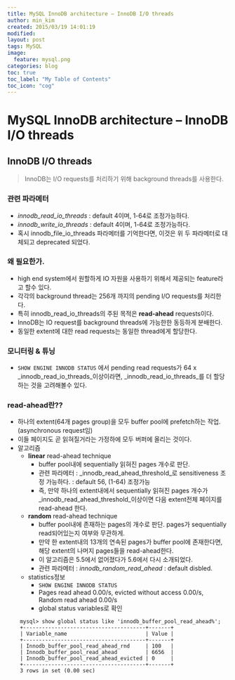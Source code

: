 ```yaml
---
title: MySQL InnoDB architecture – InnoDB I/O threads
author: min_kim
created: 2015/03/19 14:01:19
modified:
layout: post
tags: MySQL
image:
  feature: mysql.png
categories: blog
toc: true
toc_label: "My Table of Contents"
toc_icon: "cog"
---
```




# MySQL InnoDB architecture – InnoDB I/O threads

## InnoDB I/O threads

> InnoDB는 I/O requests를 처리하기 위해 background threads를 사용한다.

### 관련 파라메터

  * _innodb_read_io_threads_ : default 4이며, 1-64로 조정가능하다.
  * _innodb_write_io_threads_ : default 4이며, 1-64로 조정가능하다.
  * 혹시 innodb_file_io_threads 파라메터를 기억한다면, 이것은 위 두 파라메터로 대체되고 deprecated 되었다.

### 왜 필요한가.

  * high end system에서 원할하게 IO 자원을 사용하기 위해서 제공되는 feature라고 할수 있다.
  * 각각의 background thread는 256개 까지의 pending I/O requests를 처리한다.
  * 특히 innodb_read_io_threads의 주된 목적은 **read-ahead** requests이다.
  * InnoDB는 IO request를 background threads에 가능한한 동등하게 분배한다.
  * 동일한 extent에 대한 read requests는 동일한 thread에게 할당한다.

### 모니터링 & 튜닝

  * `SHOW ENGINE INNODB STATUS` 에서 pending read requests가 64 x _innodb_read_io_threads_이상이라면, _innodb_read_io_threads_를 더 할당하는 것을 고려해볼수 있다.

### read-ahead란??

  * 하나의 extent(64개 pages group)을 모두 buffer pool에 prefetch하는 작업. (asynchronous request임)
  * 이들 페이지도 곧 읽혀질거라는 가정하에 모두 버퍼에 올리는 것이다.
  * 알고리즘
    * **linear** read-ahead technique
      * buffer pool내에 sequentially 읽혀진 pages 개수로 판단.
      * 관련 파라메터 : _innodb_read_ahead_threshold_로 sensitiveness 조정 가능하다. : default 56, (1-64) 조정가능
      * 즉, 만약 하나의 extent내에서 sequentially 읽혀진 pages 개수가 _innodb_read_ahead_threshold_이상이면 다음 extent전체 페이지를 read-ahead 한다.
    * **random** read-ahead technique
      * buffer pool내에 존재하는 pages의 개수로 판단. pages가 sequentially read되어있는지 여부와 무관하게.
      * 만약 한 extent내의 13개의 연속된 pages가 buffer pool에 존재한다면, 해당 extent의 나머지 pages들을 read-ahead한다.
      * 이 알고리즘은 5.5에서 없어졌다가 5.6에서 다시 소개되었다.
      * 관련 파라메터 : _innodb_random_read_ahead_ : default disbled.
    * statistics정보
      * `SHOW ENGINE INNODB STATUS`
      * Pages read ahead 0.00/s, evicted without access 0.00/s, Random read ahead 0.00/s
      * global status variables로 확인

```
    mysql> show global status like 'innodb_buffer_pool_read_ahead%';
    +---------------------------------------+-------+
    | Variable_name                         | Value |
    +---------------------------------------+-------+
    | Innodb_buffer_pool_read_ahead_rnd     | 100   |
    | Innodb_buffer_pool_read_ahead         | 6656  |
    | Innodb_buffer_pool_read_ahead_evicted | 0     |
    +---------------------------------------+-------+
    3 rows in set (0.00 sec)
```
